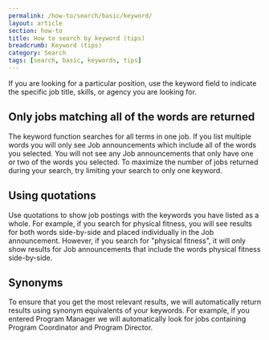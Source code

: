 ```yaml
---
permalink: /how-to/search/basic/keyword/
layout: article
section: how-to
title: How to search by keyword (tips)
breadcrumb: Keyword (tips)
category: Search
tags: [search, basic, keywords, tips]
---
```


If you are looking for a particular position, use the keyword field to indicate the specific job title, skills, or agency you are looking for.

## Only jobs matching all of the words are returned

The keyword function searches for all terms in one job. If you list multiple words you will only see Job announcements which include all of the words you selected. You will not see any Job announcements that only have one or two of the words you selected. To maximize the number of jobs returned during your search, try limiting your search to only one keyword.

## Using quotations

Use quotations to show job postings with the keywords you have listed as a whole. For example, if you search for physical fitness, you will see results for both words side-by-side and placed individually in the Job announcement. However, if you search for "physical fitness", it will only show results for Job announcements that include the words physical fitness side-by-side.

## Synonyms

To ensure that you get the most relevant results, we will automatically return results using synonym equivalents of your keywords. For example, if you entered Program Manager we will automatically look for jobs containing Program Coordinator and Program Director.
